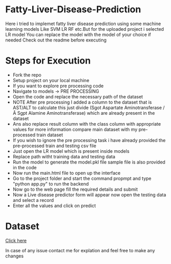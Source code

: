 # Fatty-Liver-Disease-Prediction
Here i tried to implemet fatty liver disease prediction using some machine learning models Like SVM LR RF etc.But for the uploaded project i selected LR model You can replace the model with the model of your choice if needed Check out the readme before executing

# Steps for Execution 
* Fork the repo
* Setup project on your local machine
* If you want to explore pre processing code
* Navigate to models -> PRE PROCESSING
* Open the code and replace the necessary path of the dataset
* NOTE After pre processing I added a column to the dataset that is AST/ALT to calculate this just divide (Sgot Aspartate Aminotransferase / Â Sgpt Alamine Aminotransferase) which are already present in the dataset
* Ans also replace result column with the class column with appropriate values for more information compare main dataset with my pre-processed train dataset
* If you wish to ignore the pre processing task i have already provided the pre-processed train and testing csv file
* Just open the LR model which is present inside models
* Replace path witht training data and testing data
* Run the model to generate the model.pkl file sample file is also provided in the code
* Now run the main.html file to open up the interface
* Go to the project folder and start the command propmpt and type "python app.py" to run the backend
* Now go to the web page fill the required details and submit
* Now a Live disease predictor form will appear now open the testing data and select a record
* Enter all the values and click on predict


# Dataset 
[Click here](https://www.kaggle.com/datasets/abhi8923shriv/liver-disease-patient-dataset)


<p>In case of any issue contact me for explation and feel free to make any changes</p> 


